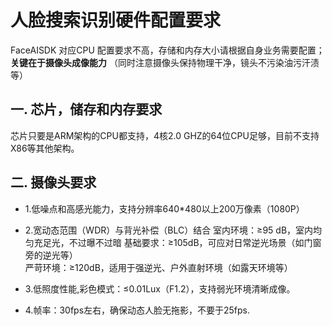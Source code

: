 # 人脸搜索识别硬件配置要求
 FaceAISDK 对应CPU 配置要求不高，存储和内存大小请根据自身业务需要配置；
 **关键在于摄像头成像能力** （同时注意摄像头保持物理干净，镜头不污染油污汗渍等）

## 一. 芯片，储存和内存要求
 芯片只要是ARM架构的CPU都支持，4核2.0 GHZ的64位CPU足够，目前不支持X86等其他架构。

## 二. 摄像头要求

- 1.低噪点和高感光能力，支持分辨率640*480以上200万像素（1080P）

- 2.宽动态范围（WDR）与背光补偿（BLC）结合
    室内环境：≥95 dB，室内均匀充足光，不过曝不过暗
    基础要求：≥105dB，可应对日常逆光场景（如门窗旁的逆光等）  
    严苛环境：≥120dB，适用于强逆光、户外直射环境（如露天环境等）  

- 3.低照度性能,彩色模式：≤0.01Lux（F1.2），支持弱光环境清晰成像。
- 4.帧率：30fps左右，确保动态人脸无拖影，不要于25fps.
